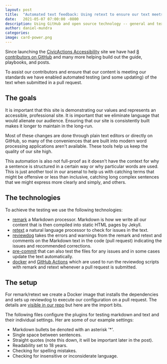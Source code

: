 ```yaml
---
layout: post
title:  "Automated text feedback: Using retext to ensure our text meets our standards"
date:   2021-05-07 07:00:00 -0800
description: Using GitHub and open source technology -- general and text-specific -- we created a continuous text feedback mechanism to help ensure our content meets out standards.
author: daniel-mundra
categories: 
image: card-power.png
---
```


Since launching the [CivicActions Accessibility](https://accessibility.civicactions.com/) site we have had [8 contributors on GitHub](https://github.com/CivicActions/accessibility) and many more helping build out the guide, playbooks, and posts.

To assist our contributors and ensure that our content is meeting our standards we have enabled automated testing (and some updating) of the text when submitted in a pull request.

## The goals

It is important that this site is demonstrating our values and represents an accessible, professional site. It is important that we eliminate language that would alienate our audience. Ensuring that our site is consistently built makes it longer to maintain in the long-run.

Most of these changes are done through plain text editors or directly on GitHub, so many of the conveniences that are built into modern word processing applications aren't available. These tools help us keep the quality of our site high.

This automation is also not full-proof as it doesn't have the context for why a sentence is structured in a certain way or why particular words are used. This is just another tool in our arsenal to help us with catching terms that might be offensive or less than inclusive, catching long complex sentences that we might express more clearly and simply, and others.

## The technologies

To achieve the testing we use the following technologies:
* [remark](https://github.com/remarkjs/remark) a Markdown processor. Markdown is how we write all our content that is then compiled into static HTML pages by Jekyll.
* [retext](https://github.com/retextjs/retext) a natural language processor to check for issues in the text.
* [reviewdog](https://github.com/reviewdog/reviewdog) takes the errors and warnings from the remark and retext and comments on the Markdown text in the code (pull request) indicating the issues and recommended corrections.
* [pre-commit](https://pre-commit.com/) that can also test the files for any issues and in some cases update the text automatically.
* [docker](https://www.docker.com/) and [GitHub Actions](https://github.com/features/actions) which are used to run the reviewdog scripts with remark and retext whenever a pull request is submitted.

## The setup

For remark/retext we create a Docker image that installs the dependencies and sets up reviewdog to execute our configuration on a pull request. The details are [visible in our repo](https://github.com/CivicActions/accessibility/tree/main/lint) but here are the import bits.

The following files configure the plugins for testing markdown and text and their individual settings. Her are some of our example settings:
* Markdown bullets be denoted with an asterisk '*'.
* Single space between sentences.
* Straight quotes (note this down, it will be important later in the post).
* Readability set to 18 years.
* Checking for spelling mistakes.
* Checking for insensitive or inconsiderate language.
